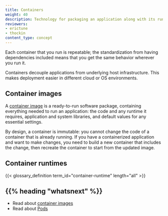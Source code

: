 ```yaml
---
title: Containers
weight: 40
description: Technology for packaging an application along with its runtime dependencies.
reviewers:
- erictune
- thockin
content_type: concept
---
```


<!-- overview -->

Each container that you run is repeatable; the standardization from having
dependencies included means that you get the same behavior wherever you
run it.

Containers decouple applications from underlying host infrastructure.
This makes deployment easier in different cloud or OS environments.




<!-- body -->

## Container images
A [container image](/docs/concepts/containers/images/) is a ready-to-run
software package, containing everything needed to run an application:
the code and any runtime it requires, application and system libraries,
and default values for any essential settings.

By design, a container is immutable: you cannot change the code of a
container that is already running. If you have a containerized application
and want to make changes, you need to build a new container that includes
the change, then recreate the container to start from the updated image.

## Container runtimes

{{< glossary_definition term_id="container-runtime" length="all" >}}

## {{% heading "whatsnext" %}}

* Read about [container images](/docs/concepts/containers/images/)
* Read about [Pods](/docs/concepts/workloads/pods/)

